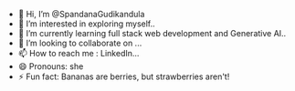 - 👋 Hi, I’m @SpandanaGudikandula
- 👀 I’m interested in exploring myself..
- 🌱 I’m currently learning full stack web development and Generative AI..
- 💞️ I’m looking to collaborate on ...
- 📫 How to reach me : LinkedIn...
- 😄 Pronouns: she
- ⚡ Fun fact: Bananas are berries, but strawberries aren't!

<!---
Spandana2012/Spandana2012 is a ✨ special ✨ repository because its `README.md` (this file) appears on your GitHub profile.
You can click the Preview link to take a look at your changes.
--->
